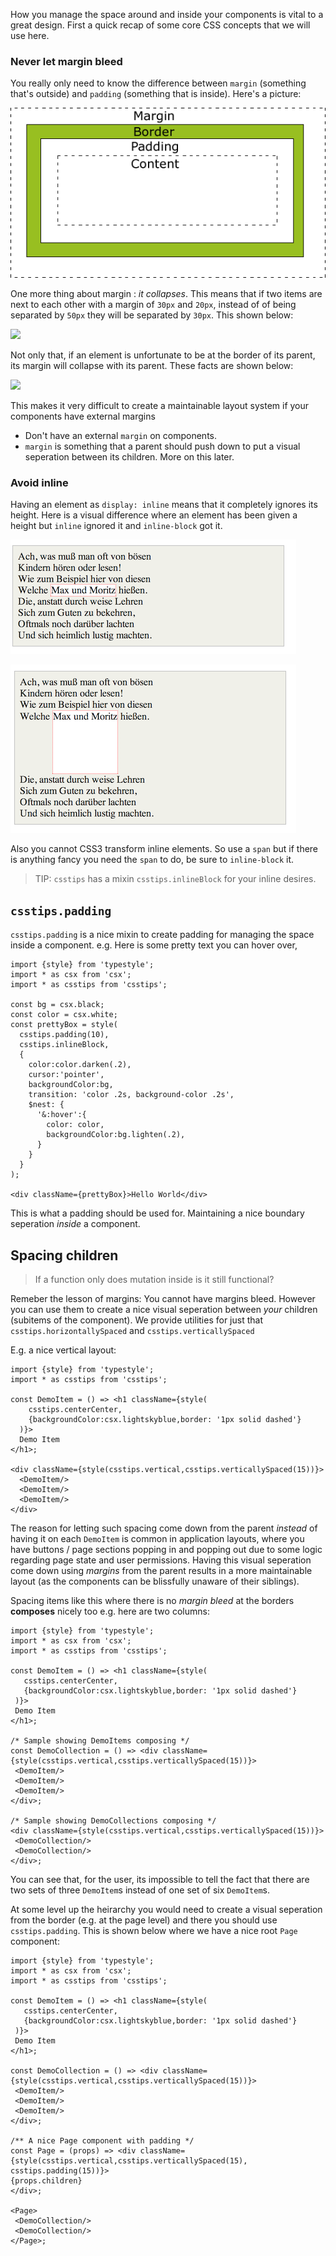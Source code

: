 How you manage the space around and inside your components is vital to a great design. First a quick recap of some core CSS concepts that we will use here.

### Never let margin bleed
You really only need to know the difference between `margin` (something that's outside) and `padding` (something that is inside). Here's a picture:

![](/images/book/marginpadding.gif)


One more thing about margin : *it collapses*. This means that if two items are next to each other with a margin of `30px` and `20px`, instead of of being separated by `50px` they will be separated by `30px`. This shown below:

![](/images/book/marginsibling.png)

Not only that, if an element is unfortunate to be at the border of its parent, its margin will collapse with its parent. These facts are shown below:

![](/images/book/marginchild.png)

This makes it very difficult to create a maintainable layout system if your components have external margins

* Don't have an external `margin` on components.
* `margin` is something that a parent should push down to put a visual seperation between its children. More on this later.

### Avoid inline
Having an element as `display: inline` means that it completely ignores its height. Here is a visual difference where an element has been given a height but `inline` ignored it and `inline-block` got it.

![](/images/book/inline.png)

![](/images/book/inlineBlock.png)

Also you cannot CSS3 transform inline elements. So use a `span` but if there is anything fancy you need the `span` to do, be sure to `inline-block` it.

> TIP: `csstips` has a mixin `csstips.inlineBlock` for your inline desires. 

## `csstips.padding`

`csstips.padding` is a nice mixin to create padding for managing the space inside a component. e.g. Here is some pretty text you can hover over,

```play
import {style} from 'typestyle';
import * as csx from 'csx';
import * as csstips from 'csstips';

const bg = csx.black;
const color = csx.white;
const prettyBox = style(
  csstips.padding(10),
  csstips.inlineBlock,
  {
    color:color.darken(.2),
    cursor:'pointer',
    backgroundColor:bg,
    transition: 'color .2s, background-color .2s',
    $nest: {
      '&:hover':{
        color: color,
        backgroundColor:bg.lighten(.2),
      }
    }
  }
);

<div className={prettyBox}>Hello World</div>
```

This is what a padding should be used for. Maintaining a nice boundary seperation *inside* a component.

## Spacing children

> If a function only does mutation inside is it still functional?

Remeber the lesson of margins: You cannot have margins bleed. However you can use them to create a nice visual seperation between *your* children (subitems of the component). We provide utilities for just that `csstips.horizontallySpaced` and `csstips.verticallySpaced` 

E.g. a nice vertical layout: 

```play
import {style} from 'typestyle';
import * as csstips from 'csstips';

const DemoItem = () => <h1 className={style(
    csstips.centerCenter,
    {backgroundColor:csx.lightskyblue,border: '1px solid dashed'}
  )}>
  Demo Item
</h1>;

<div className={style(csstips.vertical,csstips.verticallySpaced(15))}> 
  <DemoItem/>
  <DemoItem/>
  <DemoItem/>
</div>
```

The reason for letting such spacing come down from the parent *instead* of having it on each `DemoItem` is common in application layouts, where you have buttons / page sections popping in and popping out due to some logic regarding page state and user permissions. Having this visual seperation come down using *margins* from the parent results in a more maintainable layout (as the components can be blissfully unaware of their siblings).

Spacing items like this where there is no *margin bleed* at the borders **composes** nicely too e.g. here are two columns: 

 ```play
import {style} from 'typestyle';
import * as csx from 'csx';
import * as csstips from 'csstips';

const DemoItem = () => <h1 className={style(
    csstips.centerCenter,
    {backgroundColor:csx.lightskyblue,border: '1px solid dashed'}
  )}>
  Demo Item
</h1>;

/* Sample showing DemoItems composing */
const DemoCollection = () => <div className={style(csstips.vertical,csstips.verticallySpaced(15))}> 
  <DemoItem/>
  <DemoItem/>
  <DemoItem/>
</div>;

/* Sample showing DemoCollections composing */
<div className={style(csstips.vertical,csstips.verticallySpaced(15))}> 
  <DemoCollection/>
  <DemoCollection/>
</div>;
```

You can see that, for the user, its impossible to tell the fact that there are two sets of three `DemoItem`s instead of one set of six `DemoItem`s.

At some level up the heirarchy you would need to create a visual seperation from the border (e.g. at the page level) and there you should use `csstips.padding`. This is shown below where we have a nice root `Page` component: 

 ```play
import {style} from 'typestyle';
import * as csx from 'csx';
import * as csstips from 'csstips';

const DemoItem = () => <h1 className={style(
    csstips.centerCenter,
    {backgroundColor:csx.lightskyblue,border: '1px solid dashed'}
  )}>
  Demo Item
</h1>;

const DemoCollection = () => <div className={style(csstips.vertical,csstips.verticallySpaced(15))}> 
  <DemoItem/>
  <DemoItem/>
  <DemoItem/>
</div>;

/** A nice Page component with padding */
const Page = (props) => <div className={style(csstips.vertical,csstips.verticallySpaced(15), csstips.padding(15))}>
 {props.children}
</div>;

<Page>
  <DemoCollection/>
  <DemoCollection/>
</Page>;
```

